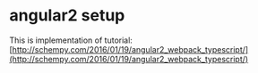 # angular2 setup
This is implementation of tutorial:
[http://schempy.com/2016/01/19/angular2_webpack_typescript/](http://schempy.com/2016/01/19/angular2_webpack_typescript/)
